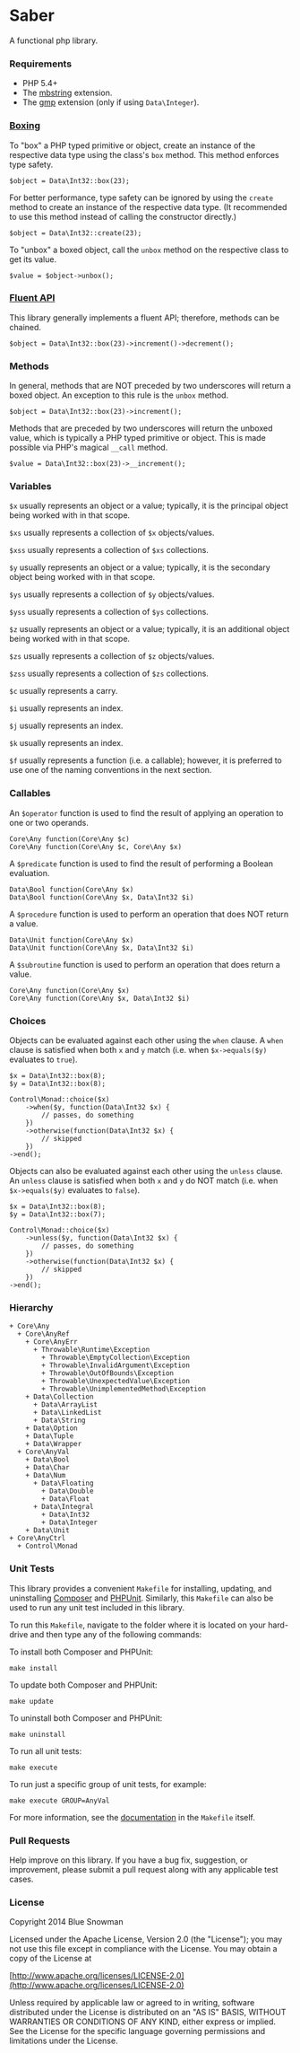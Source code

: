 Saber
==========

A functional php library.

### Requirements

* PHP 5.4+
* The [mbstring](http://php.net/manual/en/book.mbstring.php) extension.
* The [gmp](http://php.net/manual/en/book.gmp.php) extension (only if using `Data\Integer`).

### [Boxing](http://msdn.microsoft.com/en-us/library/yz2be5wk.aspx)

To "box" a PHP typed primitive or object, create an instance of the respective data type using the
class's `box` method.  This method enforces type safety.

````
$object = Data\Int32::box(23);
````

For better performance, type safety can be ignored by using the `create` method to create an instance
of the respective data type.  (It recommended to use this method instead of calling the constructor
directly.)

````
$object = Data\Int32::create(23);
````

To "unbox" a boxed object, call the `unbox` method on the respective class to get its value.

````
$value = $object->unbox();
````

### [Fluent API](http://en.wikipedia.org/wiki/Fluent_interface)

This library generally implements a fluent API; therefore, methods can be chained.

````
$object = Data\Int32::box(23)->increment()->decrement();
````

### Methods

In general, methods that are NOT preceded by two underscores will return a boxed object.  An
exception to this rule is the `unbox` method.

````
$object = Data\Int32::box(23)->increment();
````

Methods that are preceded by two underscores will return the unboxed value, which is typically
a PHP typed primitive or object.  This is made possible via PHP's magical `__call` method.

````
$value = Data\Int32::box(23)->__increment();
````

### Variables

`$x` usually represents an object or a value; typically, it is the principal object being worked with in that scope.

`$xs` usually represents a collection of `$x` objects/values.

`$xss` usually represents a collection of `$xs` collections.

`$y` usually represents an object or a value; typically, it is the secondary object being worked with in that scope.

`$ys` usually represents a collection of `$y` objects/values.

`$yss` usually represents a collection of `$ys` collections.

`$z` usually represents an object or a value; typically, it is an additional object being worked with in that scope.

`$zs` usually represents a collection of `$z` objects/values.

`$zss` usually represents a collection of `$zs` collections.

`$c` usually represents a carry.

`$i` usually represents an index.

`$j` usually represents an index.

`$k` usually represents an index.

`$f` usually represents a function (i.e. a callable); however, it is preferred to use one of the naming
conventions in the next section.

### Callables

An `$operator` function is used to find the result of applying an operation to one or two operands.

````
Core\Any function(Core\Any $c)
Core\Any function(Core\Any $c, Core\Any $x)
````

A `$predicate` function is used to find the result of performing a Boolean evaluation.

````
Data\Bool function(Core\Any $x)
Data\Bool function(Core\Any $x, Data\Int32 $i)
````

A `$procedure` function is used to perform an operation that does NOT return a value.

````
Data\Unit function(Core\Any $x)
Data\Unit function(Core\Any $x, Data\Int32 $i)
````

A `$subroutine` function is used to perform an operation that does return a value.

````
Core\Any function(Core\Any $x)
Core\Any function(Core\Any $x, Data\Int32 $i)
````

### Choices

Objects can be evaluated against each other using the `when` clause.  A `when` clause is
satisfied when both `x` and `y` match (i.e. when `$x->equals($y)` evaluates to `true`).

````
$x = Data\Int32::box(8);
$y = Data\Int32::box(8);

Control\Monad::choice($x)
	->when($y, function(Data\Int32 $x) {
		// passes, do something
	})
	->otherwise(function(Data\Int32 $x) {
		// skipped
	})
->end();
````

Objects can also be evaluated against each other using the `unless` clause.  An `unless`
clause is satisfied when both `x` and `y` do NOT match (i.e. when `$x->equals($y)` evaluates
to `false`).

````
$x = Data\Int32::box(8);
$y = Data\Int32::box(7);

Control\Monad::choice($x)
	->unless($y, function(Data\Int32 $x) {
		// passes, do something
	})
	->otherwise(function(Data\Int32 $x) {
		// skipped
	})
->end();
````

### Hierarchy

````
+ Core\Any
  + Core\AnyRef
    + Core\AnyErr
      + Throwable\Runtime\Exception
        + Throwable\EmptyCollection\Exception
        + Throwable\InvalidArgument\Exception
        + Throwable\OutOfBounds\Exception
        + Throwable\UnexpectedValue\Exception
        + Throwable\UnimplementedMethod\Exception
    + Data\Collection
      + Data\ArrayList
      + Data\LinkedList
      + Data\String
    + Data\Option
    + Data\Tuple
    + Data\Wrapper
  + Core\AnyVal
    + Data\Bool
    + Data\Char
    + Data\Num
      + Data\Floating
        + Data\Double
        + Data\Float
      + Data\Integral
        + Data\Int32
        + Data\Integer
    + Data\Unit
+ Core\AnyCtrl
  + Control\Monad
````

### Unit Tests

This library provides a convenient `Makefile` for installing, updating, and uninstalling
[Composer](https://getcomposer.org/) and [PHPUnit](http://phpunit.de/).  Similarly, this
`Makefile` can also be used to run any unit test included in this library.

To run this `Makefile`, navigate to the folder where it is located on your hard-drive and
then type any of the following commands:

To install both Composer and PHPUnit:

````
make install
````

To update both Composer and PHPUnit:

````
make update
````

To uninstall both Composer and PHPUnit:

````
make uninstall
````

To run all unit tests:

````
make execute
````

To run just a specific group of unit tests, for example:

````
make execute GROUP=AnyVal
````

For more information, see the [documentation](https://github.com/bluesnowman/fphp-saber/blob/master/Makefile)
in the `Makefile` itself.

### Pull Requests

Help improve on this library.  If you have a bug fix, suggestion, or improvement, please submit a
pull request along with any applicable test cases.

### License

Copyright 2014 Blue Snowman

Licensed under the Apache License, Version 2.0 (the "License");
you may not use this file except in compliance with the License.
You may obtain a copy of the License at

[http://www.apache.org/licenses/LICENSE-2.0](http://www.apache.org/licenses/LICENSE-2.0)

Unless required by applicable law or agreed to in writing, software
distributed under the License is distributed on an "AS IS" BASIS,
WITHOUT WARRANTIES OR CONDITIONS OF ANY KIND, either express or implied.
See the License for the specific language governing permissions and
limitations under the License.
